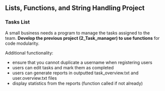 ## Lists, Functions, and String Handling Project
### Tasks List

A small business needs a program to manage the tasks assigned to the team. **Develop the previous project (2_Task_manager) to use functions** for code modularity.

Additional functionality:
- ensure that you cannot duplicate a username when registering users
- users can edit tasks and mark them as completed
- users can generate reports in outputted task_overview.txt and user.overview.txt files
- display statistics from the reports (function called if not already)